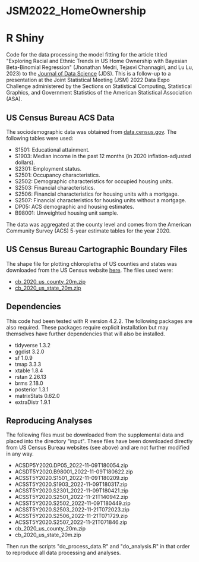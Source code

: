 # JSM2022_HomeOwnership

# R Shiny

Code for the data processing the model fitting for the article titled "Exploring Racial and Ethnic Trends in US Home Ownership with
Bayesian Beta-Binomial Regression" (Jhonathan Medri, Tejasvi Channagiri, and Lu Lu, 2023) to the [Journal of Data Science](https://jds-online.org/journal/JDS) (JDS). This is a follow-up to a presentation at the Joint Statistical Meeting (JSM) 2022 Data Expo Challenge administered by the Sections on Statistical Computing, Statistical Graphics, and Government Statistics of the American Statistical Association (ASA).

## US Census Bureau ACS Data

The sociodemographic data was obtained from [data.census.gov](https://data.census.gov/cedsci/). The following tables were used:

* S1501: Educational attainment.
* S1903: Median income in the past 12 months (in 2020 inflation-adjusted dollars).
* S2301: Employment status.
* S2501: Occupancy characteristics.
* S2502: Demographic characteristics for occupied housing units.
* S2503: Financial characteristics.
* S2506: Financial characteristics for housing units with a mortgage.
* S2507: Financial characteristics for housing units without a mortgage.
* DP05: ACS demographic and housing estimates.
* B98001: Unweighted housing unit sample.

The data was aggregated at the county level and comes from the American Community Survey (ACS) 5-year estimate tables for the year 2020.

## US Census Bureau Cartographic Boundary Files

The shape file for plotting chloropleths of US counties and states was downloaded from the US Census website [here](https://www.census.gov/geographies/mapping-files/time-series/geo/cartographic-boundary.html). The files used were:

* [cb_2020_us_county_20m.zip](https://www2.census.gov/geo/tiger/GENZ2020/shp/cb_2020_us_county_20m.zip)
* [cb_2020_us_state_20m.zip](https://www2.census.gov/geo/tiger/GENZ2020/shp/cb_2020_us_state_20m.zip)

## Dependencies
This code had been tested with R version 4.2.2. The following packages are also required. These packages require explicit installation but may themselves have further dependencies that will also be installed.

* tidyverse 1.3.2
* ggdist 3.2.0
* sf 1.0.9
* tmap 3.3.3
* xtable 1.8.4
* rstan 2.26.13
* brms 2.18.0
* posterior 1.3.1
* matrixStats 0.62.0
* extraDistr 1.9.1

## Reproducing Analyses

The following files must be downloaded from the supplemental data and placed into the directory "input". These files have been downloaded directly from US Census Bureau websites (see above) and are not further modified in any way.

* ACSDP5Y2020.DP05_2022-11-09T180054.zip
* ACSDT5Y2020.B98001_2022-11-09T180622.zip
* ACSST5Y2020.S1501_2022-11-09T180209.zip
* ACSST5Y2020.S1903_2022-11-09T180317.zip
* ACSST5Y2020.S2301_2022-11-09T180421.zip
* ACSST5Y2020.S2501_2022-11-21T140942.zip
* ACSST5Y2020.S2502_2022-11-09T180449.zip
* ACSST5Y2020.S2503_2022-11-21T072023.zip
* ACSST5Y2020.S2506_2022-11-21T071729.zip
* ACSST5Y2020.S2507_2022-11-21T071846.zip
* cb_2020_us_county_20m.zip
* cb_2020_us_state_20m.zip

Then run the scripts "do_process_data.R" and "do_analysis.R" in that order to reproduce all data processing and analyses.
